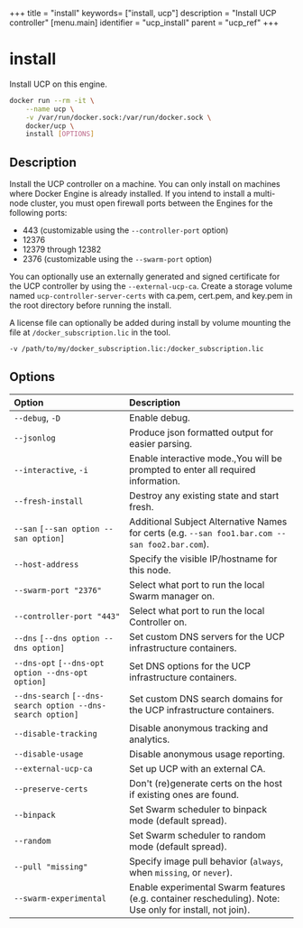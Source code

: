 +++
title = "install"
keywords= ["install, ucp"]
description = "Install UCP controller"
[menu.main]
identifier = "ucp_install"
parent = "ucp_ref"
+++

# install

Install UCP on this engine.

```bash
docker run --rm -it \
    --name ucp \
    -v /var/run/docker.sock:/var/run/docker.sock \
    docker/ucp \
    install [OPTIONS]
```

## Description

Install the UCP controller on a machine. You can only install on machines where
Docker Engine is already installed. If you intend to install a multi-node
cluster, you must open firewall ports between the Engines for the following
ports:

* 443 (customizable using the `--controller-port` option)
* 12376
* 12379 through 12382
* 2376 (customizable using the `--swarm-port` option)

You can optionally use an externally generated and signed certificate for the
UCP controller by using the `--external-ucp-ca`. Create a storage volume named
`ucp-controller-server-certs` with ca.pem, cert.pem, and key.pem in the root directory
before running the install.

A license file can optionally be added during install by volume
mounting the file at `/docker_subscription.lic` in the tool.

```bash
-v /path/to/my/docker_subscription.lic:/docker_subscription.lic
```

## Options

| Option                                                     | Description                                                                                    |
|:-----------------------------------------------------------|:-----------------------------------------------------------------------------------------------|
| `--debug`, `-D`                                            | Enable debug.                                                                                  |
| `--jsonlog`                                                | Produce json formatted output for easier parsing.                                              |
| `--interactive`, `-i`                                      | Enable interactive mode.,You will be prompted to enter all required information.               |
| `--fresh-install`                                          | Destroy any existing state and start fresh.                                                    |
| `--san` `[--san option --san option]`                      | Additional Subject Alternative Names for certs (e.g. `--san foo1.bar.com --san foo2.bar.com`). |
| `--host-address`                                           | Specify the visible IP/hostname for this node.                                                 |
| `--swarm-port "2376"`                                      | Select what port to run the local Swarm manager on.                                            |
| `--controller-port "443"`                                  | Select what port to run the local Controller on.                                               |
| `--dns` `[--dns option --dns option]`                      | Set custom DNS servers for the UCP infrastructure containers.                                  |
| `--dns-opt` `[--dns-opt option --dns-opt option]`          | Set DNS options for the UCP infrastructure containers.                                         |
| `--dns-search` `[--dns-search option --dns-search option]` | Set custom DNS search domains for the UCP infrastructure containers.                           |
| `--disable-tracking`                                       | Disable anonymous tracking and analytics.                                                      |
| `--disable-usage`                                          | Disable anonymous usage reporting.                                                             |
| `--external-ucp-ca`                                        | Set up UCP with an external CA.                                                                |
| `--preserve-certs`                                         | Don't (re)generate certs on the host if existing ones are found.                               |
| `--binpack`                                                | Set Swarm scheduler to binpack mode (default spread).                                          |
| `--random`                                                 | Set Swarm scheduler to random mode (default spread).                                           |
| `--pull "missing"`                                         | Specify image pull behavior (`always`, when `missing`, or `never`).                            
| `--swarm-experimental`                                    | Enable experimental Swarm features (e.g. container rescheduling). Note: Use only for install, not join). |
